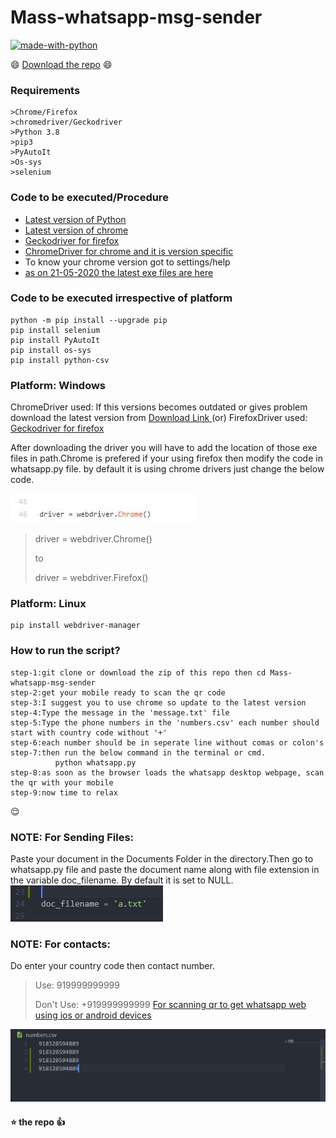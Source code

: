 # Mass-whatsapp-msg-sender

[![made-with-python](https://img.shields.io/badge/Made%20with-Python-1f425f.svg)](https://github.com/eswar2001/Mass-whatsapp-msg-sender)

:smile: [Download the repo](https://github.com/eswar2001/Mass-whatsapp-msg-sender/archive/master.zip) :smile:

### Requirements
    >Chrome/Firefox
    >chromedriver/Geckodriver
    >Python 3.8
    >pip3
    >PyAutoIt
    >Os-sys
    >selenium

### Code to be executed/Procedure

- [Latest version of Python](https://www.python.org/ftp/python/3.8.3/python-3.8.3.exe)
- [Latest version of chrome](https://www.google.com/chrome/)
- [Geckodriver for firefox](https://github.com/mozilla/geckodriver/releases)
- [ChromeDriver for chrome and it is version specific](https://chromedriver.chromium.org/)
- To know your chrome version got to settings/help
- [as on 21-05-2020 the latest exe files are here](https://github.com/eswar2001/Mass-whatsapp-msg-sender/tree/master/resources/)

### Code to be executed irrespective of platform

    python -m pip install --upgrade pip
    pip install selenium
    pip install PyAutoIt
    pip install os-sys
    pip install python-csv

### Platform: Windows

ChromeDriver used: If this versions becomes outdated or gives problem
download the latest version from <a href ="http://chromedriver.chromium.org/downloads"> Download Link </a>
(or)
FirefoxDriver used: [Geckodriver for firefox](https://github.com/mozilla/geckodriver/releases)

After downloading the driver you will have to add the location of those exe files in path.Chrome is prefered if your using firefox then
modify the code in whatsapp.py file. by default it is using chrome drivers just change the below code.

![chrome](https://github.com/eswar2001/Mass-whatsapp-msg-sender/blob/master/images/code.jpg)

> driver = webdriver.Chrome()
>
> to
>
> driver = webdriver.Firefox()

### Platform: Linux

    pip install webdriver-manager

### How to run the script?

    step-1:git clone or download the zip of this repo then cd Mass-whatsapp-msg-sender
    step-2:get your mobile ready to scan the qr code
    step-3:I suggest you to use chrome so update to the latest version
    step-4:Type the message in the 'message.txt' file
    step-5:Type the phone numbers in the 'numbers.csv' each number should start with country code without '+'
    step-6:each number should be in seperate line without comas or colon's
    step-7:then run the below command in the terminal or cmd.
              python whatsapp.py
    step-8:as soon as the browser loads the whatsapp desktop webpage, scan the qr with your mobile
    step-9:now time to relax

:relieved:

### NOTE: For Sending Files:

Paste your document in the Documents Folder in the directory.Then go to whatsapp.py file and paste the document name along with file extension
in the variable doc_filename.
By default it is set to NULL.
![how to put file name](https://github.com/eswar2001/Mass-whatsapp-msg-sender/blob/master/images/file.jpg)

### NOTE: For contacts:

Do enter your country code then contact number.

> Use: 919999999999
>
> Don't Use: +919999999999
> <a href="https://www.wikihow.tech/Scan-a-QR-Code-on-WhatsApp" target="__blank"> For scanning qr to get whatsapp web using ios or android devices</a>

![how to put numbers in the csv file](https://github.com/eswar2001/Mass-whatsapp-msg-sender/blob/master/images/numberslist.jpg)

#### :star: the repo :+1:
